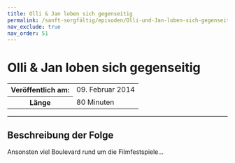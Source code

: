 ```yaml
---
title: Olli & Jan loben sich gegenseitig
permalink: /sanft-sorgfältig/episoden/Olli-und-Jan-loben-sich-gegenseitig
nav_exclude: true
nav_order: 51
---
```


# Olli & Jan loben sich gegenseitig
<table class="resp-table dcf-table dcf-table-responsive dcf-table-bordered dcf-table-striped dcf-w-100%">
                    <tbody>
                        <tr>
                            <th scope="row">Veröffentlich am:</th>
                            <td data-label="Veröffentlich am:">09. Februar 2014</td>
                        </tr>
                        <tr>
                            <th scope="row">Länge </th>
                            <td data-label="Länge ">80 Minuten</td>
                        </tr></tbody>
                </table>

***

## Beschreibung der Folge

<div>
Ansonsten viel Boulevard rund um die Filmfestspiele...  
</div>

